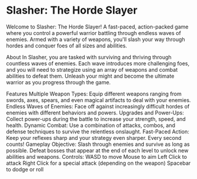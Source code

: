 # Slasher: The Horde Slayer

Welcome to Slasher: The Horde Slayer! A fast-paced, action-packed game where you control a powerful warrior battling through endless waves of enemies. Armed with a variety of weapons, you'll slash your way through hordes and conquer foes of all sizes and abilities.

About
In Slasher, you are tasked with surviving and thriving through countless waves of enemies. Each wave introduces more challenging foes, and you will need to strategize using an array of weapons and combat abilities to defeat them. Unleash your might and become the ultimate warrior as you progress through the game.

Features
Multiple Weapon Types: Equip different weapons ranging from swords, axes, spears, and even magical artifacts to deal with your enemies.
Endless Waves of Enemies: Face off against increasingly difficult hordes of enemies with different behaviors and powers.
Upgrades and Power-Ups: Collect power-ups during the battle to increase your strength, speed, and health.
Dynamic Combat: Use a combination of attacks, combos, and defense techniques to survive the relentless onslaught.
Fast-Paced Action: Keep your reflexes sharp and your strategy even sharper. Every second counts!
Gameplay
Objective: Slash through enemies and survive as long as possible. Defeat bosses that appear at the end of each level to unlock new abilities and weapons.
Controls:
WASD to move
Mouse to aim
Left Click to attack
Right Click for a special attack (depending on the weapon)
Spacebar to dodge or roll
